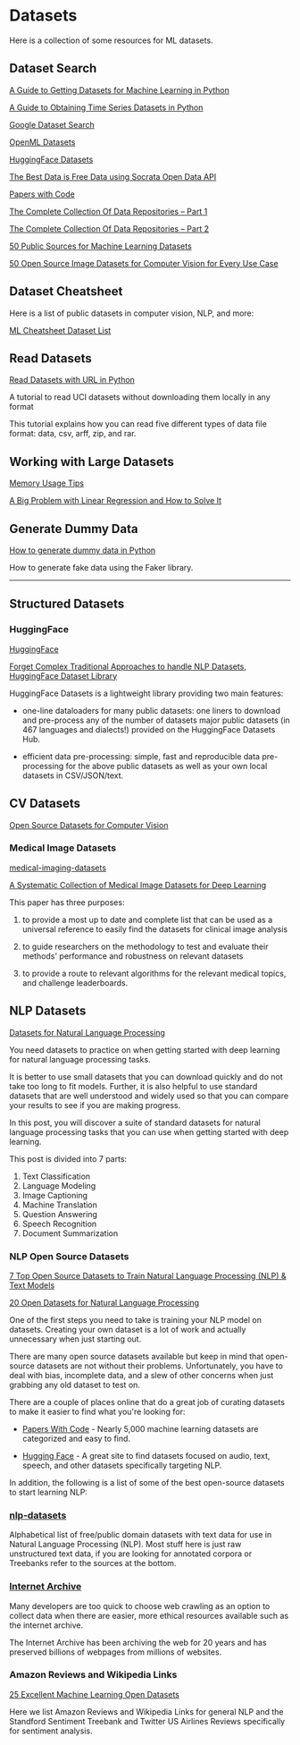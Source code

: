 # Datasets

Here is a collection of some resources for ML datasets.


## Dataset Search

[A Guide to Getting Datasets for Machine Learning in Python](https://machinelearningmastery.com/a-guide-to-getting-datasets-for-machine-learning-in-python/)

[A Guide to Obtaining Time Series Datasets in Python](https://machinelearningmastery.com/a-guide-to-obtaining-time-series-datasets-in-python/)


[Google Dataset Search](https://datasetsearch.research.google.com)

[OpenML Datasets](https://www.openml.org/search?type=data&sort=runs&status=active)

[HuggingFace Datasets](https://github.com/huggingface/datasets)

[The Best Data is Free Data using Socrata Open Data API](https://towardsdatascience.com/the-best-data-is-free-data-of-course-b88230b5b47f)

[Papers with Code](https://paperswithcode.com/)


[The Complete Collection Of Data Repositories – Part 1](https://www.kdnuggets.com/2022/04/complete-collection-data-repositories-part-1.html)

[The Complete Collection Of Data Repositories – Part 2](https://www.kdnuggets.com/2022/04/complete-collection-data-repositories-part-2.html)

[50 Public Sources for Machine Learning Datasets](https://towardsdatascience.com/datasets-for-machine-learning-and-data-science-a27a5d0ba03)

[50 Open Source Image Datasets for Computer Vision for Every Use Case](https://www.taqadam.io/open-sourse-datasets/)


## Dataset Cheatsheet

Here is a list of public datasets in computer vision, NLP, and more:

[ML Cheatsheet Dataset List](https://ml-cheatsheet.readthedocs.io/en/latest/datasets.html)


## Read Datasets

[Read Datasets with URL in Python](https://towardsdatascience.com/dont-download-read-datasets-with-url-in-python-8245a5eaa919)

A tutorial to read UCI datasets without downloading them locally in any format

This tutorial explains how you can read five different types of data file format: data, csv, arff, zip, and rar. 


## Working with Large Datasets

[Memory Usage Tips](./tips/memory_usage.md)

[A Big Problem with Linear Regression and How to Solve It](https://towardsdatascience.com/robust-regression-23b633e5d6a5)



## Generate Dummy Data

[How to generate dummy data in Python](https://towardsdatascience.com/how-to-generate-dummy-data-in-python-a05bce24a6c6)

How to generate fake data using the Faker library. 


----------


## Structured Datasets

### HuggingFace

[HuggingFace](https://github.com/huggingface/datasets)

[Forget Complex Traditional Approaches to handle NLP Datasets, HuggingFace Dataset Library](https://medium.com/@arjunkumbakkara/forget-complex-traditional-approaches-to-handle-nlp-datasets-huggingface-dataset-library-is-your-f7445ea79267)

HuggingFace Datasets is a lightweight library providing two main features:

- one-line dataloaders for many public datasets: one liners to download and pre-process any of the number of datasets major public datasets (in 467 languages and dialects!) provided on the HuggingFace Datasets Hub.

- efficient data pre-processing: simple, fast and reproducible data pre-processing for the above public datasets as well as your own local datasets in CSV/JSON/text. 



## CV Datasets

[Open Source Datasets for Computer Vision](https://www.kdnuggets.com/2021/08/open-source-datasets-computer-vision.html)

### Medical Image Datasets

[medical-imaging-datasets](https://github.com/sfikas/medical-imaging-datasets)

[A Systematic Collection of Medical Image Datasets for Deep Learning](https://arxiv.org/abs/2106.12864)

This paper has three purposes: 

1) to provide a most up to date and complete list that can be used as a universal reference to easily find the datasets for clinical image analysis

2) to guide researchers on the methodology to test and evaluate their methods' performance and robustness on relevant datasets

3) to provide a route to relevant algorithms for the relevant medical topics, and challenge leaderboards.



## NLP Datasets

[Datasets for Natural Language Processing](https://machinelearningmastery.com/datasets-natural-language-processing/)

You need datasets to practice on when getting started with deep learning for natural language processing tasks.

It is better to use small datasets that you can download quickly and do not take too long to fit models. Further, it is also helpful to use standard datasets that are well understood and widely used so that you can compare your results to see if you are making progress.

In this post, you will discover a suite of standard datasets for natural language processing tasks that you can use when getting started with deep learning.

This post is divided into 7 parts:

1. Text Classification
2. Language Modeling
3. Image Captioning
4. Machine Translation
5. Question Answering
6. Speech Recognition
7. Document Summarization

### NLP Open Source Datasets

[7 Top Open Source Datasets to Train Natural Language Processing (NLP) & Text Models](https://www.kdnuggets.com/2021/11/top-open-source-datasets-nlp.html)

[20 Open Datasets for Natural Language Processing](https://medium.com/@ODSC/20-open-datasets-for-natural-language-processing-538fbfaf8e38)

One of the first steps you need to take is training your NLP model on datasets. Creating your own dataset is a lot of work and actually unnecessary when just starting out.

There are many open source datasets available but keep in mind that open-source datasets are not without their problems. Unfortunately, you have to deal with bias, incomplete data, and a slew of other concerns when just grabbing any old dataset to test on.

There are a couple of places online that do a great job of curating datasets to make it easier to find what you're looking for:

- [Papers With Code](https://paperswithcode.com/datasets) - Nearly 5,000 machine learning datasets are categorized and easy to find.

- [Hugging Face](https://huggingface.co/datasets) -  A great site to find datasets focused on audio, text, speech, and other datasets specifically targeting NLP.

In addition, the following is a list of some of the best open-source datasets to start learning NLP:

### [nlp-datasets](https://github.com/niderhoff/nlp-datasets)

Alphabetical list of free/public domain datasets with text data for use in Natural Language Processing (NLP). Most stuff here is just raw unstructured text data, if you are looking for annotated corpora or Treebanks refer to the sources at the bottom.

### [Internet Archive](https://web.archive.org)

Many developers are too quick to choose web crawling as an option to collect data when there are easier, more ethical resources available such as the internet archive. 

The Internet Archive has been archiving the web for 20 years and has preserved billions of webpages from millions of websites. 

### Amazon Reviews and Wikipedia Links

[25 Excellent Machine Learning Open Datasets](https://opendatascience.com/25-excellent-machine-learning-open-datasets/)

Here we list Amazon Reviews and Wikipedia Links for general NLP and the Standford Sentiment Treebank and Twitter US Airlines Reviews specifically for sentiment analysis. 


